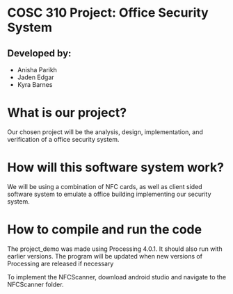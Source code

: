 # COSC 310 Project: Office Security System

## Developed by:
- Anisha Parikh
- Jaden Edgar
- Kyra Barnes

# What is our project?

Our chosen project will be the analysis, design, implementation, and verification of a office security system.

# How will this software system work?

We will be using a combination of NFC cards, as well as client sided software system to emulate a office building implementing our security system.

# How to compile and run the code

The project_demo was made using Processing 4.0.1. It should also run with earlier versions. The program will be updated when new versions of Processing are released if necessary

To implement the NFCScanner, download android studio and navigate to the NFCScanner folder.
